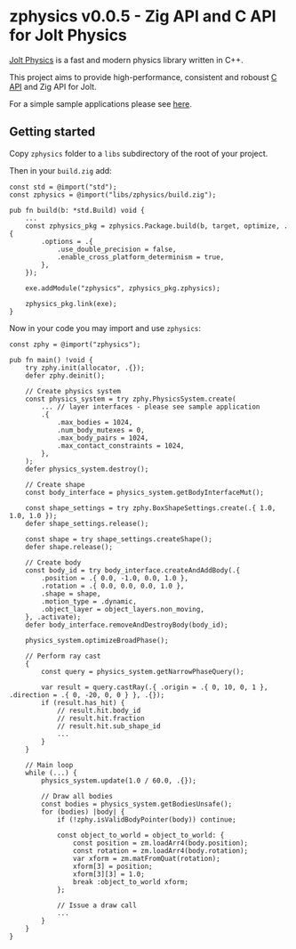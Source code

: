 # zphysics v0.0.5 - Zig API and C API for Jolt Physics

[Jolt Physics](https://github.com/jrouwe/JoltPhysics) is a fast and modern physics library written in C++.

This project aims to provide high-performance, consistent and roboust [C API](libs) and Zig API for Jolt.

For a simple sample applications please see [here](https://github.com/michal-z/zig-gamedev/tree/main/samples/physics_test_wgpu/src/physics_test_wgpu.zig).

## Getting started

Copy `zphysics` folder to a `libs` subdirectory of the root of your project.

Then in your `build.zig` add:

```zig
const std = @import("std");
const zphysics = @import("libs/zphysics/build.zig");

pub fn build(b: *std.Build) void {
    ...
    const zphysics_pkg = zphysics.Package.build(b, target, optimize, .{
        .options = .{
            .use_double_precision = false,
            .enable_cross_platform_determinism = true,
        },
    });

    exe.addModule("zphysics", zphysics_pkg.zphysics);

    zphysics_pkg.link(exe);
}
```

Now in your code you may import and use `zphysics`:

```zig
const zphy = @import("zphysics");

pub fn main() !void {
    try zphy.init(allocator, .{});
    defer zphy.deinit();

    // Create physics system
    const physics_system = try zphy.PhysicsSystem.create(
        ... // layer interfaces - please see sample application
        .{
            .max_bodies = 1024,
            .num_body_mutexes = 0,
            .max_body_pairs = 1024,
            .max_contact_constraints = 1024,
        },
    );
    defer physics_system.destroy();

    // Create shape
    const body_interface = physics_system.getBodyInterfaceMut();

    const shape_settings = try zphy.BoxShapeSettings.create(.{ 1.0, 1.0, 1.0 });
    defer shape_settings.release();

    const shape = try shape_settings.createShape();
    defer shape.release();

    // Create body
    const body_id = try body_interface.createAndAddBody(.{
        .position = .{ 0.0, -1.0, 0.0, 1.0 },
        .rotation = .{ 0.0, 0.0, 0.0, 1.0 },
        .shape = shape,
        .motion_type = .dynamic,
        .object_layer = object_layers.non_moving,
    }, .activate);
    defer body_interface.removeAndDestroyBody(body_id);

    physics_system.optimizeBroadPhase();

    // Perform ray cast
    {
        const query = physics_system.getNarrowPhaseQuery();

        var result = query.castRay(.{ .origin = .{ 0, 10, 0, 1 }, .direction = .{ 0, -20, 0, 0 } }, .{});
        if (result.has_hit) {
            // result.hit.body_id
            // result.hit.fraction
            // result.hit.sub_shape_id
            ...
        }
    }

    // Main loop
    while (...) {
        physics_system.update(1.0 / 60.0, .{});

        // Draw all bodies
        const bodies = physics_system.getBodiesUnsafe();
        for (bodies) |body| {
            if (!zphy.isValidBodyPointer(body)) continue;

            const object_to_world = object_to_world: {
                const position = zm.loadArr4(body.position);
                const rotation = zm.loadArr4(body.rotation);
                var xform = zm.matFromQuat(rotation);
                xform[3] = position;
                xform[3][3] = 1.0;
                break :object_to_world xform;
            };

            // Issue a draw call
            ...
        }
    }
}
```
